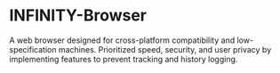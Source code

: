 # INFINITY-Browser
A web browser designed for cross-platform compatibility and low-specification machines. Prioritized speed, security, and user privacy by implementing features to prevent tracking and history logging.
